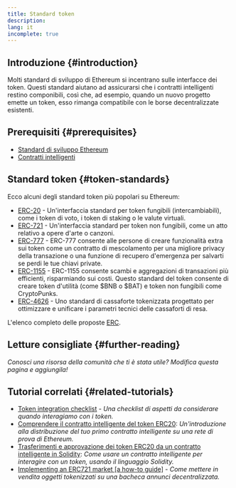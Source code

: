 ```yaml
---
title: Standard token
description:
lang: it
incomplete: true
---
```


## Introduzione {#introduction}

Molti standard di sviluppo di Ethereum si incentrano sulle interfacce dei token. Questi standard aiutano ad assicurarsi che i contratti intelligenti restino componibili, così che, ad esempio, quando un nuovo progetto emette un token, esso rimanga compatibile con le borse decentralizzate esistenti.

## Prerequisiti {#prerequisites}

- [Standard di sviluppo Ethereum](/developers/docs/standards/)
- [Contratti intelligenti](/developers/docs/smart-contracts/)

## Standard token {#token-standards}

Ecco alcuni degli standard token più popolari su Ethereum:

- [ERC-20](/developers/docs/standards/tokens/erc-20/) - Un'interfaccia standard per token fungibili (intercambiabili), come i token di voto, i token di staking o le valute virtuali.
- [ERC-721](/developers/docs/standards/tokens/erc-721/) - Un'interfaccia standard per token non fungibili, come un atto relativo a opere d'arte o canzoni.
- [ERC-777](/developers/docs/standards/tokens/erc-777/) - ERC-777 consente alle persone di creare funzionalità extra sui token come un contratto di mescolamento per una migliore privacy della transazione o una funzione di recupero d'emergenza per salvarti se perdi le tue chiavi private.
- [ERC-1155](/developers/docs/standards/tokens/erc-1155/) - ERC-1155 consente scambi e aggregazioni di transazioni più efficienti, risparmiando sui costi. Questo standard del token consente di creare token d'utilità (come $BNB o $BAT) e token non fungibili come CryptoPunks.
- [ERC-4626](/developers/docs/standards/tokens/erc-4626/) - Uno standard di cassaforte tokenizzata progettato per ottimizzare e unificare i parametri tecnici delle cassaforti di resa.

L'elenco completo delle proposte [ERC](https://eips.ethereum.org/erc).

## Letture consigliate {#further-reading}

_Conosci una risorsa della comunità che ti è stata utile? Modifica questa pagina e aggiungila!_

## Tutorial correlati {#related-tutorials}

- [Token integration checklist](/developers/tutorials/token-integration-checklist/) _- Una checklist di aspetti da considerare quando interagiamo con i token._
- [Comprendere il contratto intelligente del token ERC20](/developers/tutorials/understand-the-erc-20-token-smart-contract/): _Un'introduzione alla distribuzione del tuo primo contratto intelligente su una rete di prova di Ethereum._
- [Trasferimenti e approvazione dei token ERC20 da un contratto intelligente in Solidity](/developers/tutorials/transfers-and-approval-of-erc-20-tokens-from-a-solidity-smart-contract/): _Come usare un contratto intelligente per interagire con un token, usando il linguaggio Solidity._
- [Implementing an ERC721 market [a how-to guide]](/developers/tutorials/how-to-implement-an-erc721-market/) _- Come mettere in vendita oggetti tokenizzati su una bacheca annunci decentralizzata._
